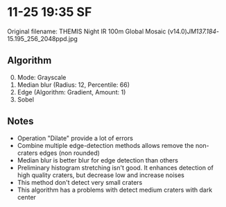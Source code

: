 # 11-25 19:35 SF

Original filename: THEMIS Night IR 100m Global Mosaic (v14.0)_JM137.184_-15.195_256_2048ppd.jpg

## Algorithm

0. Mode: Grayscale
1. Median blur (Radius: 12, Percentile: 66)
2. Edge (Algorithm: Gradient, Amount: 1)
3. Sobel

## Notes

- Operation "Dilate" provide a lot of errors
- Combine multiple edge-detection methods allows remove the non-craters edges (non rounded)
- Median blur is better blur for edge detection than others
- Preliminary histogram stretching isn't good. It enhances detection of high quality craters, but decrease low and increase noises
- This method don't detect very small craters
- This algorithm has a problems with detect medium craters with dark center